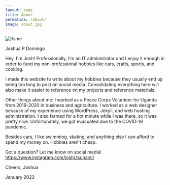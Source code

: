 ```yaml
---
layout: page
title: About
permalink: /about/
image: about.jpg
---
```


![Itsme](https://www.sudoyashi.com/assets/img/2022-update.jpg)

Joshua P Domingo

Hey, I'm Josh! Professionally, I’m an IT administrator and I enjoy it enough in order to fund my non-professional hobbies like cars, crafts, sports, and cooking.

I made this website to write about my hobbies because they usually end up being too long to post on social media. Consolidating everything here will also make it easier to reference on my projects and reference materials. 

Other things about me: I worked as a Peace Corps Volunteer for Uganda from 2019-2020 in business and agriculture. I worked as a web designer because of my experience using WordPress, Jekyll, and web hosting administration. I also farmed for a hot minute while I was there, so it was pretty nice. Unfortunately, we got evacuated due to the COVID-19 pandemic.

Besides cars, I like swimming, skating, and anything else I can afford to spend my money on. Hobbies aren't cheap.

Got a question? Let me know on social media!
https://www.instagram.com/joshi.tsunami/


Cheers,
Joshua

January 2022